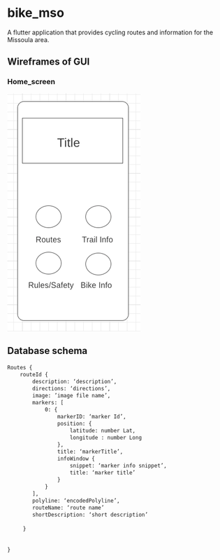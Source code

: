 # bike_mso

A flutter application that provides cycling routes and information for the Missoula area.

## Wireframes of GUI

### Home_screen

![home page wireframe](documentaion/images/homepage_wireframe.png)


## Database schema

~~~
Routes {
	routeId {
		description: ‘description’,
		directions: ‘directions’,
		image: ’image file name’,
		markers: [
			0: {
				markerID: ‘marker Id’,
				position: {
					latitude: number Lat,
					longitude : number Long	
				},
				title: ‘markerTitle’,
				infoWindow {
					snippet: ‘marker info snippet’,
					title: ‘marker title’	
				}
			}	
		],
		polyline: ‘encodedPolyline’,
		routeName: ‘route name’
		shortDescription: ‘short description’
		
	 }


}
~~~
